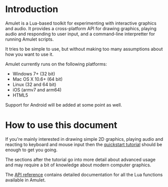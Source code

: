 
Introduction
============

Amulet is a Lua-based toolkit for experimenting with interactive
graphics and audio. It provides a cross-platform API
for drawing graphics, playing audio and responding to user input, and a
command-line interpretter for running Amulet scripts.

It tries to be simple to use, but without making too many assumptions
about how you want to use it.

Amulet currently runs on the following platforms:

-   Windows 7+ (32 bit)
-   Mac OS X 10.6+ (64 bit)
-   Linux (32 and 64 bit)
-   iOS (armv7 and arm64)
-   HTML5

Support for Android will be added at some point as well.

How to use this document
========================

If you're mainly interested in drawing simple 2D graphics, playing audio
and reacting to keyboard and mouse input then the [quickstart tutorial](#quickstart)
should be enough to get you going.

The sections after the tutorial go into more detail about
advanced usage and may require a bit of knowledge about modern
computer graphics.

The [API reference](#api-reference) contains detailed documentation
for all the Lua functions available in Amulet.
